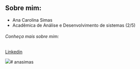 ## **Sobre mim**: 
- Ana Carolina Simas
- Acadêmica de Análise e Desenvolvimento de sistemas (2/5)

###### Conheça mais sobre mim:
[Linkedin](https://www.linkedin.com/in/ana-carolina-lambertucci-simas/)


![](https://i2.wp.com/allhtaccess.info/wp-content/uploads/2018/03/programming.gif?fit=1281%2C716&ssl=1)# anasimas
